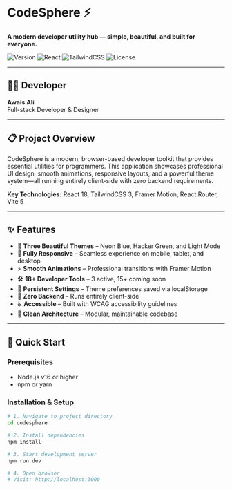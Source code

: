 # CodeSphere ⚡

**A modern developer utility hub — simple, beautiful, and built for everyone.**

![Version](https://img.shields.io/badge/version-1.0.0-blue)
![React](https://img.shields.io/badge/React-18.2-61dafb)
![TailwindCSS](https://img.shields.io/badge/TailwindCSS-3.4-38bdf8)
![License](https://img.shields.io/badge/license-MIT-green)

---

## 👨‍💻 Developer

**Awais Ali**  
Full-stack Developer & Designer

---

## 📋 Project Overview

CodeSphere is a modern, browser-based developer toolkit that provides essential utilities for programmers. This application showcases professional UI design, smooth animations, responsive layouts, and a powerful theme system—all running entirely client-side with zero backend requirements.

**Key Technologies:** React 18, TailwindCSS 3, Framer Motion, React Router, Vite 5

---

## ✨ Features

- 🎨 **Three Beautiful Themes** – Neon Blue, Hacker Green, and Light Mode
- 📱 **Fully Responsive** – Seamless experience on mobile, tablet, and desktop
- ⚡ **Smooth Animations** – Professional transitions with Framer Motion
- 🛠️ **18+ Developer Tools** – 3 active, 15+ coming soon
- 💾 **Persistent Settings** – Theme preferences saved via localStorage
- 🚀 **Zero Backend** – Runs entirely client-side
- ♿ **Accessible** – Built with WCAG accessibility guidelines
- 🎯 **Clean Architecture** – Modular, maintainable codebase

---

## 🚀 Quick Start

### Prerequisites

- Node.js v16 or higher
- npm or yarn

### Installation & Setup

```bash
# 1. Navigate to project directory
cd codesphere

# 2. Install dependencies
npm install

# 3. Start development server
npm run dev

# 4. Open browser
# Visit: http://localhost:3000